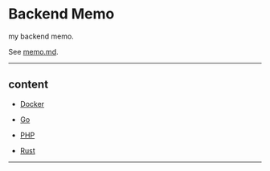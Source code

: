 # Backend Memo

my backend memo.

See [memo.md](./memo.md).

---

## content

- [Docker](./docker/README.md)

- [Go](./go/README.md)

- [PHP](./php/README.md)

- [Rust](./rust/README.md)

---

